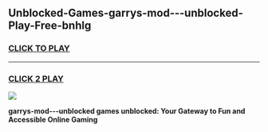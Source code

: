 
## Unblocked-Games-garrys-mod---unblocked-Play-Free-bnhlg
<h3>
<a href="https://premium76.site?title=garrys-mod---unblocked&ref=18A1">CLICK TO PLAY</a></h3>
<hr>

<h3>
<a href="https://premium76.site?title=garrys-mod---unblocked&ref=18A1">CLICK 2 PLAY</a>
  
</h3>

<a href="https://premium76.site?title=garrys-mod---unblocked&ref=18A1"><img src="https://clearcache.store/games.png"></a>


**garrys-mod---unblocked games unblocked: Your Gateway to Fun and Accessible Online Gaming**
